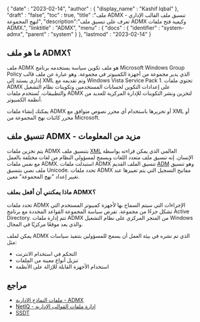 {
  "date" : "2023-02-14",
  "author" : {
    "display_name" : "Kashif Iqbal"
},
  "draft" : "false",
  "toc" : true,
  "title" :"ملف ADMX - تنسيق ملف القالب الإداري لنهج المجموعة",
  "description":"تعرف على تنسيق ملف ADMX وكيفية فتح ملفات ADMX.",
  "linktitle" : "ADMX",
  "menu" : {
    "docs" : {
      "identifier" : "system-admx",
      "parent" : "system"
}
},
  "lastmod" : "2023-02-14"
}

## ما هو ملف ADMX؟

ملف ADMX هو ملف تكوين سياسة يستخدمه برنامج Microsoft Windows Group Policy الذي يدير مجموعة من أجهزة الكمبيوتر في مجموعة. وهو عبارة عن ملف قالب إداري يستند إلى XML وتم تقديمه مع Windows Vista Service Pack 1. تحتوي ملفات ADMX على إعدادات التكوين لحسابات المستخدمين وتكوينات نظام التشغيل والتطبيقات. تُستخدم ملفات ADMX لتخزين ونشر التكوينات للإدارة المركزية للعديد من أنظمة الكمبيوتر.

يمكنك إنشاء ملفات ADMX أو تحريرها باستخدام أي محرر نصوص متوافق مع XML أو محرر كائنات نهج المجموعة من Microsoft.

## تنسيق ملف ADMX - مزيد من المعلومات

يتم تخزين ملفات ADMX بتنسيق ملف [XML](/ar/web/xml/) العالمي الذي يمكن قراءته بواسطة الإنسان. إنه تنسيق ملف متعدد اللغات ويسمح لمسؤولي النظام من لغات مختلفة بالعمل مع نفس ملفات ADMX. استبدلت ملفات ADMX تنسيق الملف القديم [ADM](/ar/system/adm/) وهو تنسيق ملف نصي بتنسيق Unicode. تحدد ملفات ADMX مفاتيح التسجيل التي يتم تغييرها عند تغيير إعداد "نهج المجموعة" معين.

### ماذا يمكنني أن أفعل بملف ADMX؟

تحدد ملفات ADMX الإجراءات التي سيتم السماح بها لأجهزة كمبيوتر المستخدم التي تشكل جزءًا من مجموعة. تفرض سياسة المجموعة القواعد المحددة مع برنامج Active Directory. تتم إدارة ملفات ADMX من المتجر المركزي على نظام التشغيل Windows والذي يعد موقعًا مركزيًا في المجال.

يمكن لملف ADMX الذي تم نشره في بيئة العمل أن يسمح للمسؤولين بتنفيذ سياسات مثل:

* التحكم في استخدام الانترنت
* تنزيل أنواع معينة من الملفات
* استخدام الأجهزة القابلة للإزالة على الأنظمة

## مراجع

* [ملفات النماذج الإدارية - ADMX](https://learn.microsoft.com/en-us/mem/intune/configuration/administrative-templates-windows)
* [NetIQ - إدارة ملفات القوالب الإدارية](https://www.netiq.com/documentation/group-policy-administrator-69/grouppolicyadministratoruserguide/data/administativetemplatefiles.html)
* [SSDT](https://wiki.osdev.org/SSDT)

